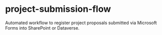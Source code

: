 # project-submission-flow
Automated workflow to register project proposals submitted via Microsoft Forms into SharePoint or Dataverse.
